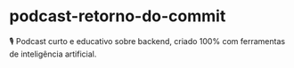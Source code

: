 # podcast-retorno-do-commit
🎙️ Podcast curto e educativo sobre backend, criado 100% com ferramentas de inteligência artificial.
